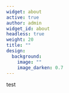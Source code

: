 ```yaml
---
widget: about
active: true
author: admin
widget_id: about
headless: true
weight: 20
title: ""
design:
  background:
    image: ""
    image_darken: 0.7
---
```

test